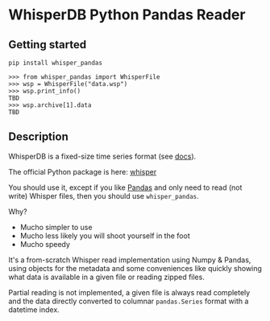 # WhisperDB Python Pandas Reader

## Getting started

```
pip install whisper_pandas
```

```
>>> from whisper_pandas import WhisperFile
>>> wsp = WhisperFile("data.wsp")
>>> wsp.print_info()
TBD
>>> wsp.archive[1].data
TBD
```

## Description

WhisperDB is a fixed-size time series format (see [docs](https://graphite.readthedocs.io/en/stable/whisper.html)).

The official Python package is here: [whisper](https://github.com/graphite-project/whisper)

You should use it, except if you like [Pandas](https://pandas.pydata.org/) and only need
to read (not write) Whisper files, then you should use `whisper_pandas`.

Why?

* Mucho simpler to use
* Mucho less likely you will shoot yourself in the foot
* Mucho speedy

It's a from-scratch Whisper read implementation using Numpy & Pandas,
using objects for the metadata and some conveniences like quickly
showing what data is available in a given file or reading zipped files.

Partial reading is not implemented, a given file is always read completely
and the data directly converted to columnar `pandas.Series` format with
a datetime index.